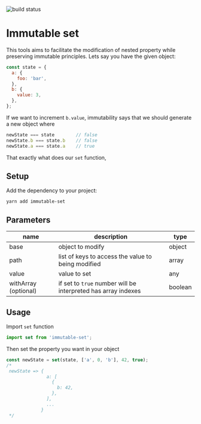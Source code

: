 ![build status](https://travis-ci.org/M6Web/immutable-set.svg)
# Immutable set

This tools aims to facilitate the modification of nested property while preserving immutable principles.
Lets say you have the given object:
```js
const state = {
  a: {
    foo: 'bar',
  },
  b: {
    value: 3,
  },
};
```
If we want to increment `b.value`, immutability says that we should generate a new object where
```js
newState === state        // false
newState.b === state.b    // false
newState.a === state.a    // true
``` 
That exactly what does our `set` function, 

## Setup
Add the dependency to your project:
```shell
yarn add immutable-set
```

## Parameters

name | description | type
---- | ----------- | ----
base | object to modify | object
path | list of keys to access the value to being modified | array
value | value to set | any
withArray (optional)| if set to `true` number will be interpreted has array indexes | boolean

## Usage
Import `set` function

```js
import set from 'immutable-set';
```

Then set the property you want in your object

```js
const newState = set(state, ['a', 0, 'b'], 42, true);
/*
 newState => {
               a: [
                 {
                   b: 42,
                 },
               ],
               ...
             }
 */
```

